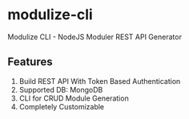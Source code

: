 # modulize-cli
Modulize CLI - NodeJS Moduler REST API Generator

## Features
1. Build REST API With Token Based Authentication
2. Supported DB: MongoDB
3. CLI for CRUD Module Generation
4. Completely Customizable
